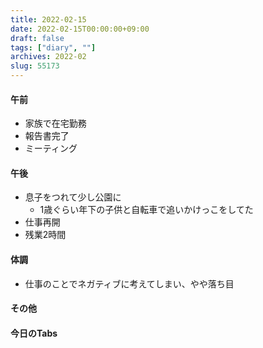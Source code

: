 ```yaml
---
title: 2022-02-15
date: 2022-02-15T00:00:00+09:00
draft: false
tags: ["diary", ""]
archives: 2022-02
slug: 55173
---
```

#### 午前
- 家族で在宅勤務
- 報告書完了
- ミーティング
#### 午後
- 息子をつれて少し公園に
  - 1歳ぐらい年下の子供と自転車で追いかけっこをしてた
- 仕事再開
- 残業2時間
#### 体調
- 仕事のことでネガティブに考えてしまい、やや落ち目
#### その他
#### 今日のTabs